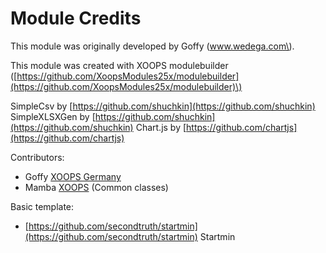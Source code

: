 # Module Credits

This module was originally developed by Goffy \(www.wedega.com\).

This module was created with XOOPS modulebuilder \([https://github.com/XoopsModules25x/modulebuilder](https://github.com/XoopsModules25x/modulebuilder)\)

SimpleCsv by [https://github.com/shuchkin](https://github.com/shuchkin) SimpleXLSXGen by [https://github.com/shuchkin](https://github.com/shuchkin) Chart.js by [https://github.com/chartjs](https://github.com/chartjs)

Contributors:

* Goffy [XOOPS Germany](https://www.myxoops.org)
* Mamba [XOOPS](https://www.xoops.org) \(Common classes\)

Basic template:

* [https://github.com/secondtruth/startmin](https://github.com/secondtruth/startmin)  Startmin

